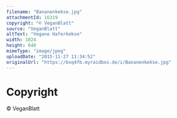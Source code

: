 ```yaml
---
filename: "Bananenkekse.jpg"
attachmentId: 16319
copyright: "© VeganBlatt"
source: "VeganBlatt"
altText: "Vegane Haferkekse"
width: 1024
height: 640
mimeType: "image/jpeg"
uploadDate: "2015-11-27 11:34:52"
originalUrl: "https://bxq4fb.myraidbox.de/i/Bananenkekse.jpg"
---
```


# Copyright

© VeganBlatt
